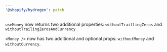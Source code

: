 ```yaml
---
'@shopify/hydrogen': patch
---
```


`useMoney` now returns two additional properties: `withoutTraillingZeros` and `withoutTrailingZerosAndCurrency`

`<Money />` now has two additional and optional props: `withoutMoney` and `withoutCurrency`.
